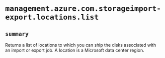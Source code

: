 # `management.azure.com.storageimport-export.locations.list`

## `summary`
Returns a list of locations to which you can ship the disks associated with an import or export job. A location is a Microsoft data center region.


